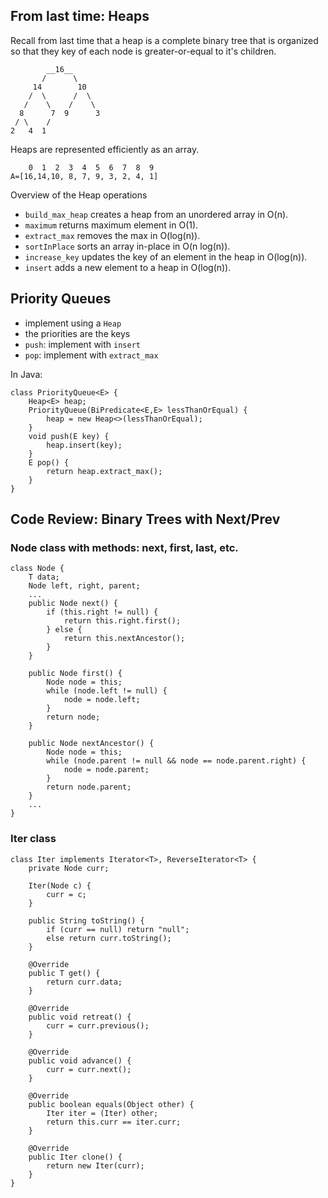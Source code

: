 ## From last time: Heaps

Recall from last time that a heap is a complete binary tree that is
organized so that they key of each node is greater-or-equal to it's
children.

            __16__
           /      \
         14        10
        /  \      /  \
       /    \    /    \
      8      7  9      3
     / \    /
    2   4  1

Heaps are represented efficiently as an array.
    
        0  1  2  3  4  5  6  7  8  9 
    A=[16,14,10, 8, 7, 9, 3, 2, 4, 1]
    
Overview of the Heap operations

* `build_max_heap` creates a heap from an unordered array in O(n).
* `maximum` returns maximum element in O(1).
* `extract_max` removes the max in O(log(n)).
* `sortInPlace` sorts an array in-place in O(n  log(n)).
* `increase_key` updates the key of an element in the heap in O(log(n)).
* `insert` adds a new element to a heap in O(log(n)).
	
## Priority Queues

- implement using a `Heap`
- the priorities are the keys
- `push`: implement with `insert`
- `pop`: implement with `extract_max`

In Java:

    class PriorityQueue<E> {
        Heap<E> heap;
        PriorityQueue(BiPredicate<E,E> lessThanOrEqual) {
            heap = new Heap<>(lessThanOrEqual);
        }
        void push(E key) {
            heap.insert(key);
        }
        E pop() {
            return heap.extract_max();
        }
    }

## Code Review: Binary Trees with Next/Prev

### Node class with methods: next, first, last, etc.

    class Node {
        T data;
        Node left, right, parent;
        ...
        public Node next() {
            if (this.right != null) {
                return this.right.first();
            } else {
                return this.nextAncestor();
            }
        }
        
        public Node first() {
            Node node = this;
            while (node.left != null) {
                node = node.left;
            }
            return node;
        }

        public Node nextAncestor() {
            Node node = this;
            while (node.parent != null && node == node.parent.right) {
                node = node.parent;
            }
            return node.parent;
        }
        ...
    }

### Iter class

    class Iter implements Iterator<T>, ReverseIterator<T> {
        private Node curr;

        Iter(Node c) {
            curr = c;
        }

        public String toString() {
            if (curr == null) return "null";
            else return curr.toString();
        }

        @Override
        public T get() {
            return curr.data;
        }

        @Override
        public void retreat() {
            curr = curr.previous();
        }

        @Override
        public void advance() {
            curr = curr.next();
        }

        @Override
        public boolean equals(Object other) {
            Iter iter = (Iter) other;
            return this.curr == iter.curr;
        }

        @Override
        public Iter clone() {
            return new Iter(curr);
        }
    }

